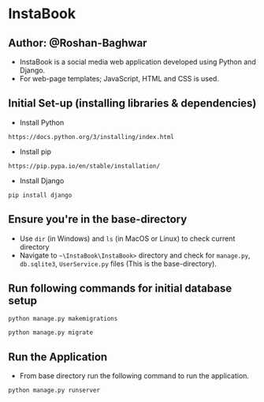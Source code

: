 # InstaBook
## Author: @Roshan-Baghwar
- InstaBook is a social media web application developed using Python and Django.
- For web-page templates; JavaScript, HTML and CSS is used.
## Initial Set-up (installing libraries & dependencies)
- Install Python
```
https://docs.python.org/3/installing/index.html
```
- Install pip
```
https://pip.pypa.io/en/stable/installation/
```
- Install Django
```
pip install django
```
## Ensure you're in the base-directory
- Use `dir` (in Windows) and `ls` (in MacOS or Linux) to check current directory
- Navigate to `~\InstaBook\InstaBook>` directory and check for `manage.py`, `db.sqlite3`, `UserService.py` files (This is the base-directory).
## Run following commands for initial database setup
```
python manage.py makemigrations
```
```
python manage.py migrate
```
## Run the Application
- From base directory run the following command to run the application.
```
python manage.py runserver
```